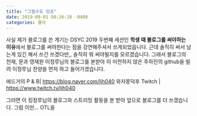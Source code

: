 ```yaml
---
title: "그럴수도 있죠"
date: 2019-09-01 08:26:28 -0400
categories: 몰라
---
```

사실 제가 블로그를 쓴 계기는 DSYC 2019 두번째 세션인 **학생 때 블로그를 써야하는 이유**에서 블로그를 써야한다는 점을 강연해주셔서 쓰게되었읍니다.
근데 솔직히 써서 남는게 있긴 해서 쓰긴 쓰겠다만,, 솔직히 뭐 써야될지를 모르겠습니다. 그래서 블로그의 천재, 문과 영재원 이정루님의 블로그를 본받아 이 미천하지 않은 주하진의 github을 빌려 이정루님 찬양을 먼저 하고 들어가겠습니다.

에드거의 P & B| https://blog.naver.com/ljh040
와자몽덕후 Twitch | https://www.twitch.tv/ljh040

그러면 이 킹정루님의 블로그와 스트리밍 활동을 본 받아 앞으로 블로그를 더 쓰겠습니다. 그럼 이만... OTL을 
